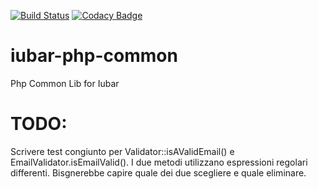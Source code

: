 [![Build Status](https://app.travis-ci.com/iubar/iubar-php-common.svg?branch=master)](https://app.travis-ci.com/github/iubar/iubar-php-common)
[![Codacy Badge](https://api.codacy.com/project/badge/Grade/bec6af275a4d4ab19e3692e1759b5f38)](https://www.codacy.com/manual/Iubar/iubar-php-common?utm_source=github.com&amp;utm_medium=referral&amp;utm_content=iubar/iubar-php-common&amp;utm_campaign=Badge_Grade)

# iubar-php-common
Php Common Lib for Iubar

# TODO:
Scrivere test congiunto per Validator::isAValidEmail() e EmailValidator.isEmailValid().
I due metodi utilizzano espressioni regolari differenti. Bisgnerebbe capire quale dei due scegliere e quale eliminare.

